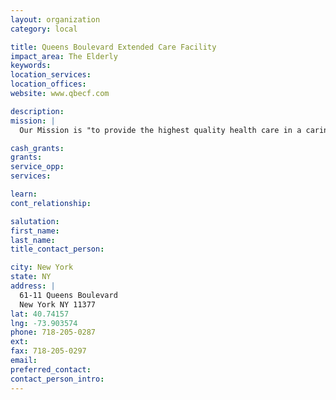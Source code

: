 ```yaml
---
layout: organization
category: local

title: Queens Boulevard Extended Care Facility
impact_area: The Elderly
keywords: 
location_services: 
location_offices: 
website: www.qbecf.com

description: 
mission: |
  Our Mission is "to provide the highest quality health care in a caring environment", and to meet the needs of the diverse communities that we serve. We offer high quality skilled nursing and medical care as well as comprehensive services in physical, occupational and speech therapy. We specialize in sub-acute short-term rehabilitation. Recreational programs are scheduled everyday and special events are designed to meet the interest of each individual. Nutritional services are carefully monitored by our dietitians and special consideration is given to meet each resident's nutritional needs.

cash_grants: 
grants: 
service_opp: 
services: 

learn: 
cont_relationship: 

salutation: 
first_name: 
last_name: 
title_contact_person: 

city: New York
state: NY
address: |
  61-11 Queens Boulevard  
  New York NY 11377
lat: 40.74157
lng: -73.903574
phone: 718-205-0287
ext: 
fax: 718-205-0297
email: 
preferred_contact: 
contact_person_intro: 
---
```

